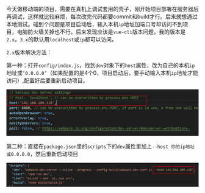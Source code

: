 今天做移动端的项目，需要在真机上调试套用的壳子，刚开始项目部署在服务器后再调试，这样就比较麻烦，每次改完代码都要commit和build才行。后来就想通过本地测试。碰到个问题是项目启动后，输入本机`ip`地址加端口号却访问不到项目，电脑防火墙关掉也不行。后来发现应该是`vue-cli`版本问题，我的版本是`2.x`。`3.x`的默认用`localhost`或`ip`都可以访问。

`2.x`版本解决方法：

第一种：打开`config/index.js`，找到`dev`对象下的`host`属性，改为自己的本机`ip`地址或`‘0.0.0.0’`（如果配置的是4个0，项目启动后，要手动输入本机`ip`地址才能访问）,配置好后要重新启动项目。

![](https://raw.githubusercontent.com/limchen233/picgo/master/img/image-20200702173202563.png)

第二种：直接在`package.json`里的`scripts`下的`dev`属性里加上`--host 你的ip地址或0.0.0.0`，然后重新启动项目

![](https://raw.githubusercontent.com/limchen233/picgo/master/img/image-20200702173557927.png)